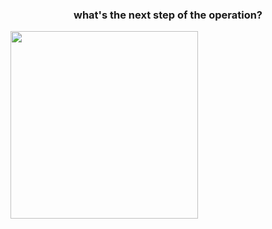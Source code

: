 <h3 align="center">what's the next step of the operation?</h3>
<img align="center" src="https://media1.tenor.com/m/_-eGBqMCIkQAAAAd/locked-in-geeked.gif" width="300" />
